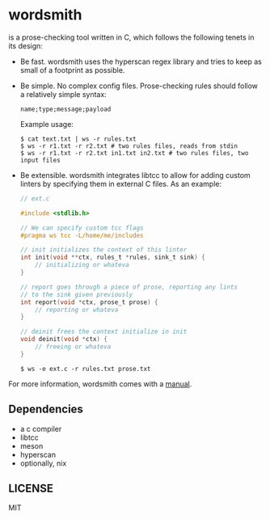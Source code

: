 # wordsmith

is a prose-checking tool written in C, which follows the following
tenets in its design:

  - Be fast. wordsmith uses the hyperscan regex library and tries to keep as
    small of a footprint as possible.

  - Be simple. No complex config files. Prose-checking rules should
    follow a relatively simple syntax:

    ```
    name;type;message;payload
    ```

    Example usage:

    ```console
    $ cat text.txt | ws -r rules.txt
    $ ws -r r1.txt -r r2.txt # two rules files, reads from stdin
    $ ws -r r1.txt -r r2.txt in1.txt in2.txt # two rules files, two input files
    ```

  - Be extensible. wordsmith integrates libtcc to allow for adding custom
    linters by specifying them in external C files. As an example:

    ```c
    // ext.c

    #include <stdlib.h>

    // We can specify custom tcc flags
    #pragma ws tcc -L/home/me/includes

    // init initializes the context of this linter
    int init(void **ctx, rules_t *rules, sink_t sink) {
        // initializing or whateva
    }

    // report goes through a piece of prose, reporting any lints
    // to the sink given previously
    int report(void *ctx, prose_t prose) {
        // reporting or whateva
    }

    // deinit frees the context initialize in init
    void deinit(void *ctx) {
        // freeing or whateva
    }
    ```

    ```console
    $ ws -e ext.c -r rules.txt prose.txt
    ```
    
For more information, wordsmith comes with a [manual](./doc/ws.1.adoc).

## Dependencies

- a c compiler
- libtcc
- meson
- hyperscan
- optionally, nix

## LICENSE

MIT
